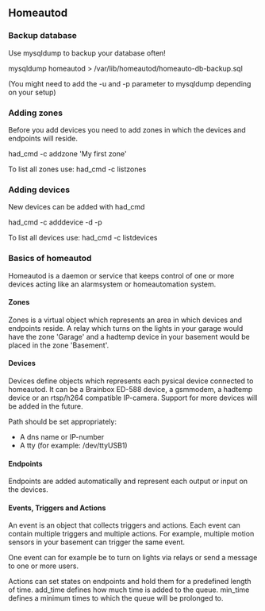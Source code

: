 ## Homeautod

### Backup database
Use mysqldump to backup your database often!

mysqldump homeautod > /var/lib/homeautod/homeauto-db-backup.sql

(You might need to add the -u and -p parameter to mysqldump depending
on your setup)

### Adding zones
Before you add devices you need to add zones in which the devices
and endpoints will reside.

had_cmd -c addzone 'My first zone'

To list all zones use:
had_cmd -c listzones

### Adding devices
New devices can be added with had_cmd

had_cmd -c adddevice -d <driver> -p <path>

To list all devices use:
had_cmd -c listdevices

### Basics of homeautod
Homeautod is a daemon or service that keeps control of one or more
devices acting like an alarmsystem or homeautomation system.

#### Zones
Zones is a virtual object which represents an area in which devices
and endpoints reside. A relay which turns on the lights in your garage
would have the zone 'Garage' and a hadtemp device in your basement would
be placed in the zone 'Basement'.

#### Devices
Devices define objects which represents each pysical device connected to
homeautod. It can be a Brainbox ED-588 device, a gsmmodem, a hadtemp
device or an rtsp/h264 compatible IP-camera. Support for more devices
will be added in the future.

Path should be set appropriately:
  * A dns name or IP-number
  * A tty (for example: /dev/ttyUSB1)

#### Endpoints
Endpoints are added automatically and represent each output or input
on the devices.

#### Events, Triggers and Actions
An event is an object that collects triggers and actions. Each
event can contain multiple triggers and multiple actions. For example,
multiple motion sensors in your basement can trigger the same event.

One event can for example be to turn on lights via relays or send a
message to one or more users.

Actions can set states on endpoints and hold them for a predefined length
of time. add_time defines how much time is added to the queue. min_time
defines a minimum times to which the queue will be prolonged to.

